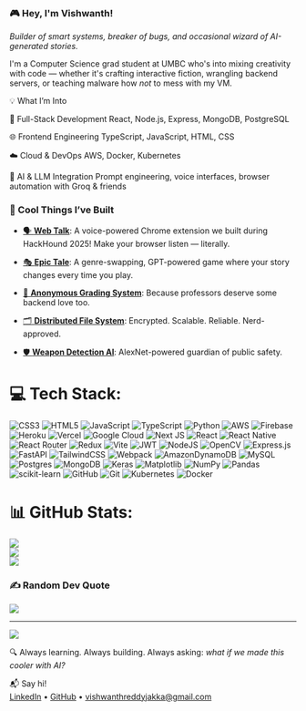
### 🎮 Hey, I'm Vishwanth!  
*Builder of smart systems, breaker of bugs, and occasional wizard of AI-generated stories.*

I'm a Computer Science grad student at UMBC who's into mixing creativity with code — whether it's crafting interactive fiction, wrangling backend servers, or teaching malware how *not* to mess with my VM.

💡 What I’m Into

🔧 Full-Stack Development
React, Node.js, Express, MongoDB, PostgreSQL

🌐 Frontend Engineering
TypeScript, JavaScript, HTML, CSS

☁️ Cloud & DevOps
AWS, Docker, Kubernetes

🧠 AI & LLM Integration
Prompt engineering, voice interfaces, browser automation with Groq & friends

### 🚀 Cool Things I’ve Built

- [🗣️ **Web Talk**](https://github.com/rohithmada00/web-talk): A voice-powered Chrome extension we built during HackHound 2025! Make your browser listen — literally.

- [🎭 **Epic Tale**](https://github.com/vishwaj1/EpicTale): A genre-swapping, GPT-powered game where your story changes every time you play.

- [🧾 **Anonymous Grading System**](https://github.com/vishwaj1/AnonymousGradingSystem): Because professors deserve some backend love too.

- [🗂️ **Distributed File System**](https://github.com/vishwaj1/Distributed_File_System): Encrypted. Scalable. Reliable. Nerd-approved.

- [🛡️ **Weapon Detection AI**](https://github.com/vishwaj1/WeaponDetectionUsingAlexnet): AlexNet-powered guardian of public safety.



# 💻 Tech Stack:
![CSS3](https://img.shields.io/badge/css3-%231572B6.svg?style=flat&logo=css3&logoColor=white) ![HTML5](https://img.shields.io/badge/html5-%23E34F26.svg?style=flat&logo=html5&logoColor=white) ![JavaScript](https://img.shields.io/badge/javascript-%23323330.svg?style=flat&logo=javascript&logoColor=%23F7DF1E) ![TypeScript](https://img.shields.io/badge/typescript-%23007ACC.svg?style=flat&logo=typescript&logoColor=white) ![Python](https://img.shields.io/badge/python-3670A0?style=flat&logo=python&logoColor=ffdd54) ![AWS](https://img.shields.io/badge/AWS-%23FF9900.svg?style=flat&logo=amazon-aws&logoColor=white) ![Firebase](https://img.shields.io/badge/firebase-%23039BE5.svg?style=flat&logo=firebase) ![Heroku](https://img.shields.io/badge/heroku-%23430098.svg?style=flat&logo=heroku&logoColor=white) ![Vercel](https://img.shields.io/badge/vercel-%23000000.svg?style=flat&logo=vercel&logoColor=white) ![Google Cloud](https://img.shields.io/badge/GoogleCloud-%234285F4.svg?style=flat&logo=google-cloud&logoColor=white) ![Next JS](https://img.shields.io/badge/Next-black?style=flat&logo=next.js&logoColor=white) ![React](https://img.shields.io/badge/react-%2320232a.svg?style=flat&logo=react&logoColor=%2361DAFB) ![React Native](https://img.shields.io/badge/react_native-%2320232a.svg?style=flat&logo=react&logoColor=%2361DAFB) ![React Router](https://img.shields.io/badge/React_Router-CA4245?style=flat&logo=react-router&logoColor=white) ![Redux](https://img.shields.io/badge/redux-%23593d88.svg?style=flat&logo=redux&logoColor=white) ![Vite](https://img.shields.io/badge/vite-%23646CFF.svg?style=flat&logo=vite&logoColor=white) ![JWT](https://img.shields.io/badge/JWT-black?style=flat&logo=JSON%20web%20tokens) ![NodeJS](https://img.shields.io/badge/node.js-6DA55F?style=flat&logo=node.js&logoColor=white) ![OpenCV](https://img.shields.io/badge/opencv-%23white.svg?style=flat&logo=opencv&logoColor=white) ![Express.js](https://img.shields.io/badge/express.js-%23404d59.svg?style=flat&logo=express&logoColor=%2361DAFB) ![FastAPI](https://img.shields.io/badge/FastAPI-005571?style=flat&logo=fastapi) ![TailwindCSS](https://img.shields.io/badge/tailwindcss-%2338B2AC.svg?style=flat&logo=tailwind-css&logoColor=white) ![Webpack](https://img.shields.io/badge/webpack-%238DD6F9.svg?style=flat&logo=webpack&logoColor=black) ![AmazonDynamoDB](https://img.shields.io/badge/Amazon%20DynamoDB-4053D6?style=flat&logo=Amazon%20DynamoDB&logoColor=white) ![MySQL](https://img.shields.io/badge/mysql-4479A1.svg?style=flat&logo=mysql&logoColor=white) ![Postgres](https://img.shields.io/badge/postgres-%23316192.svg?style=flat&logo=postgresql&logoColor=white) ![MongoDB](https://img.shields.io/badge/MongoDB-%234ea94b.svg?style=flat&logo=mongodb&logoColor=white) ![Keras](https://img.shields.io/badge/Keras-%23D00000.svg?style=flat&logo=Keras&logoColor=white) ![Matplotlib](https://img.shields.io/badge/Matplotlib-%23ffffff.svg?style=flat&logo=Matplotlib&logoColor=black) ![NumPy](https://img.shields.io/badge/numpy-%23013243.svg?style=flat&logo=numpy&logoColor=white) ![Pandas](https://img.shields.io/badge/pandas-%23150458.svg?style=flat&logo=pandas&logoColor=white) ![scikit-learn](https://img.shields.io/badge/scikit--learn-%23F7931E.svg?style=flat&logo=scikit-learn&logoColor=white) ![GitHub](https://img.shields.io/badge/github-%23121011.svg?style=flat&logo=github&logoColor=white) ![Git](https://img.shields.io/badge/git-%23F05033.svg?style=flat&logo=git&logoColor=white) ![Kubernetes](https://img.shields.io/badge/kubernetes-%23326ce5.svg?style=flat&logo=kubernetes&logoColor=white) ![Docker](https://img.shields.io/badge/docker-%230db7ed.svg?style=flat&logo=docker&logoColor=white)
# 📊 GitHub Stats:
![](https://github-readme-stats.vercel.app/api?username=vishwaj1&theme=dark&hide_border=false&include_all_commits=true&count_private=true)<br/>
![](https://nirzak-streak-stats.vercel.app/?user=vishwaj1&theme=dark&hide_border=false)<br/>
![](https://github-readme-stats.vercel.app/api/top-langs/?username=vishwaj1&theme=dark&hide_border=false&include_all_commits=true&count_private=true&layout=compact)

### ✍️ Random Dev Quote
![](https://quotes-github-readme.vercel.app/api?type=horizontal&theme=radical)

---
[![](https://visitcount.itsvg.in/api?id=vishwaj1&icon=0&color=0)](https://visitcount.itsvg.in)

<!-- Proudly created with GPRM ( https://gprm.itsvg.in ) -->


🔍 Always learning. Always building. Always asking: *what if we made this cooler with AI?*

📬 Say hi!  
[LinkedIn](https://linkedin.com/in/vishwanth-reddy-jakka) • [GitHub](https://github.com/vishwaj1) • vishwanthreddyjakka@gmail.com

